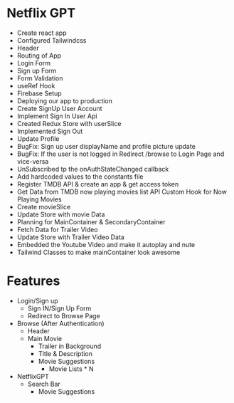 # Netflix GPT

- Create react app
- Configured Tailwindcss
- Header
- Routing of App
- Login Form
- Sign up Form
- Form Validation
- useRef Hook
- Firebase Setup
- Deploying our app to production
- Create SignUp User Account
- Implement Sign In User Api
- Created Redux Store with userSlice
- Implemented Sign Out
- Update Profile
- BugFix: Sign up user displayName and profile picture update
- BugFix: If the user is not logged in Redirect /browse to Login Page and vice-versa
- UnSubscribed tp the onAuthStateChanged callback
- Add hardcoded values to the constants file
- Register TMDB API & create an app & get access token
- Get Data from TMDB now playing movies list API
  Custom Hook for Now Playing Movies
- Create movieSlice
- Update Store with movie Data
- Planning for MainContainer & SecondaryContainer
- Fetch Data for Trailer Video
- Update Store with Trailer Video Data
- Embedded the Youtube Video and make it autoplay and nute
- Tailwind Classes to make mainContainer look awesome

# Features

- Login/Sign up
  - Sign IN/Sign Up Form
  - Redirect to Browse Page
- Browse (After Authentication)
  - Header
  - Main Movie
    - Trailer in Background
    - Title & Description
    - Movie Suggestions
      - Movie Lists \* N
- NetflixGPT
  - Search Bar
    - Movie Suggestions
